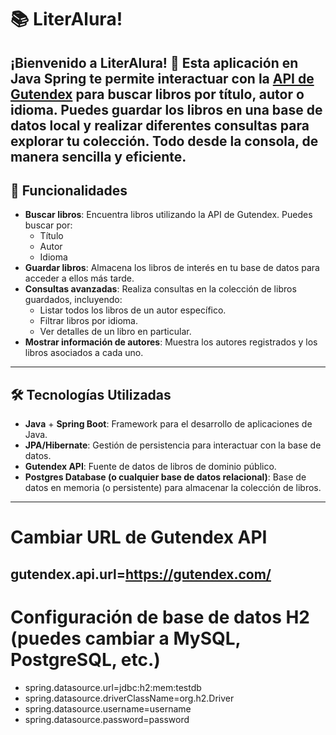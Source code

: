 # 📚 LiterAlura!
¡Bienvenido a **LiterAlura**! 🎉
Esta aplicación en **Java Spring** te permite interactuar con la [API de Gutendex](https://gutendex.com/) para buscar libros por título, autor o idioma. Puedes guardar los libros en una base de datos local y realizar diferentes consultas para explorar tu colección. Todo desde la consola, de manera sencilla y eficiente.
---
## 🚀 Funcionalidades
- **Buscar libros**: Encuentra libros utilizando la API de Gutendex. Puedes buscar por:
  - Título
  - Autor
  - Idioma
- **Guardar libros**: Almacena los libros de interés en tu base de datos para acceder a ellos más tarde.
- **Consultas avanzadas**: Realiza consultas en la colección de libros guardados, incluyendo:
  - Listar todos los libros de un autor específico.
  - Filtrar libros por idioma.
  - Ver detalles de un libro en particular.
- **Mostrar información de autores**: Muestra los autores registrados y los libros asociados a cada uno.
---
## 🛠 Tecnologías Utilizadas
- **Java** + **Spring Boot**: Framework para el desarrollo de aplicaciones de Java.
- **JPA/Hibernate**: Gestión de persistencia para interactuar con la base de datos.
- **Gutendex API**: Fuente de datos de libros de dominio público.
- **Postgres Database (o cualquier base de datos relacional)**: Base de datos en memoria (o persistente) para almacenar la colección de libros.
---
# Cambiar URL de Gutendex API
gutendex.api.url=https://gutendex.com/
---
# Configuración de base de datos H2 (puedes cambiar a MySQL, PostgreSQL, etc.)
- spring.datasource.url=jdbc:h2:mem:testdb
- spring.datasource.driverClassName=org.h2.Driver
- spring.datasource.username=username
- spring.datasource.password=password
